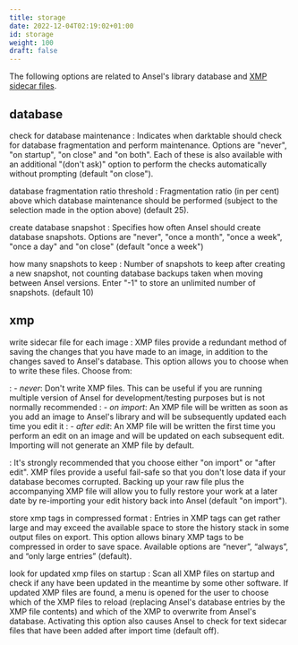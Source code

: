 ```yaml
---
title: storage
date: 2022-12-04T02:19:02+01:00
id: storage
weight: 100
draft: false
---
```


The following options are related to Ansel's library database and [XMP sidecar files](../overview/sidecar-files/_index.md).

## database

check for database maintenance
: Indicates when darktable should check for database fragmentation and perform maintenance. Options are "never", "on startup", "on close" and "on both". Each of these is also available with an additional "(don't ask)" option to perform the checks automatically without prompting (default "on close").

database fragmentation ratio threshold
: Fragmentation ratio (in per cent) above which database maintenance should be performed (subject to the selection made in the option above) (default 25).

create database snapshot
: Specifies how often Ansel should create database snapshots. Options are "never", "once a month", "once a week", "once a day" and "on close" (default "once a week")

how many snapshots to keep
: Number of snapshots to keep after creating a new snapshot, not counting database backups taken when moving between Ansel versions. Enter "-1" to store an unlimited number of snapshots. (default 10)

## xmp

write sidecar file for each image
: XMP files provide a redundant method of saving the changes that you have made to an image, in addition to the changes saved to Ansel's database. This option allows you to choose when to write these files. Choose from:

: - _never_: Don't write XMP files. This can be useful if you are running multiple version of Ansel for development/testing purposes but is not normally recommended
: - _on import_: An XMP file will be written as soon as you add an image to Ansel's library and will be subsequently updated each time you edit it
: - _after edit_: An XMP file will be written the first time you perform an edit on an image and will be updated on each subsequent edit. Importing will not generate an XMP file by default.

: It's strongly recommended that you choose either "on import" or "after edit". XMP files provide a useful fail-safe so that you don't lose data if your database becomes corrupted. Backing up your raw file plus the accompanying XMP file will allow you to fully restore your work at a later date by re-importing your edit history back into Ansel (default "on import").

store xmp tags in compressed format
: Entries in XMP tags can get rather large and may exceed the available space to store the history stack in some output files on export. This option allows binary XMP tags to be compressed in order to save space. Available options are “never”, “always”, and “only large entries” (default).

look for updated xmp files on startup
: Scan all XMP files on startup and check if any have been updated in the meantime by some other software. If updated XMP files are found, a menu is opened for the user to choose which of the XMP files to reload (replacing Ansel's database entries by the XMP file contents) and which of the XMP to overwrite from Ansel's database. Activating this option also causes Ansel to check for text sidecar files that have been added after import time (default off).
